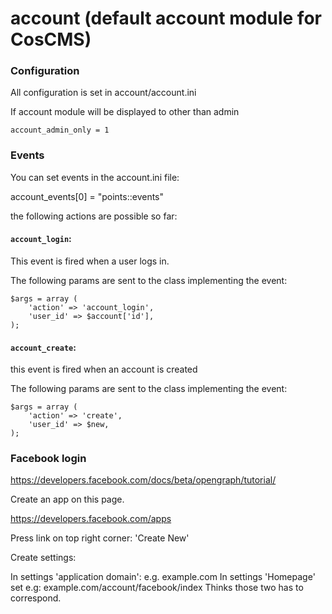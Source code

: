 account (default account module for CosCMS)
===========================================

### Configuration

All configuration is set in account/account.ini

If account module will be displayed to other than admin

    account_admin_only = 1

### Events

You can set events in the account.ini file: 

account_events[0] = "points::events"

the following actions are possible so far: 

#### `account_login`:

This event is fired when a user logs in. 

The following params are sent to the class implementing the event:

    $args = array (
        'action' => 'account_login',
        'user_id' => $account['id'],
    );

#### `account_create`:

this event is fired when an account is created

The following params are sent to the class implementing the event:

    $args = array (
        'action' => 'create',
        'user_id' => $new,
    );

### Facebook login 

https://developers.facebook.com/docs/beta/opengraph/tutorial/

Create an app on this page. 

https://developers.facebook.com/apps

Press link on top right corner: 'Create New'

Create settings: 

In settings 'application domain': e.g. example.com
In settings 'Homepage' set e.g: example.com/account/facebook/index
Thinks those two has to correspond.  

